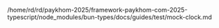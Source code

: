 /home/rd/rd/paykhom-2025/framework-paykhom-com-2025-typescript/node_modules/bun-types/docs/guides/test/mock-clock.md